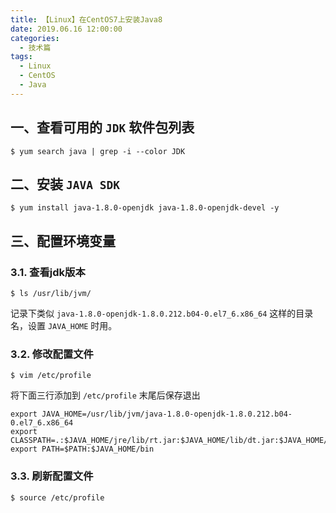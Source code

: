 ```yaml
---
title: 【Linux】在CentOS7上安装Java8
date: 2019.06.16 12:00:00
categories:
  - 技术篇
tags:
  - Linux
  - CentOS
  - Java
---
```


## 一、查看可用的 `JDK` 软件包列表
```
$ yum search java | grep -i --color JDK
```

## 二、安装 `JAVA SDK`
```
$ yum install java-1.8.0-openjdk java-1.8.0-openjdk-devel -y
```

## 三、配置环境变量
### 3.1. 查看jdk版本
```
$ ls /usr/lib/jvm/
```
记录下类似 `java-1.8.0-openjdk-1.8.0.212.b04-0.el7_6.x86_64` 这样的目录名，设置 `JAVA_HOME` 时用。

### 3.2. 修改配置文件
```
$ vim /etc/profile
```

将下面三行添加到 `/etc/profile` 末尾后保存退出
```
export JAVA_HOME=/usr/lib/jvm/java-1.8.0-openjdk-1.8.0.212.b04-0.el7_6.x86_64
export CLASSPATH=.:$JAVA_HOME/jre/lib/rt.jar:$JAVA_HOME/lib/dt.jar:$JAVA_HOME/lib/tools.jar
export PATH=$PATH:$JAVA_HOME/bin
```

### 3.3. 刷新配置文件
```
$ source /etc/profile
```



